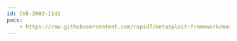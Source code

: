 ```yaml
---
id: CVE-2002-1142
pocs:
    - https://raw.githubusercontent.com/rapid7/metasploit-framework/master/modules/exploits/windows/iis/ms02_065_msadc.rb
---
```

